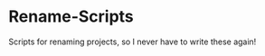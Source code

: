 Rename-Scripts
==============

Scripts for renaming projects, so I never have to write these again!
